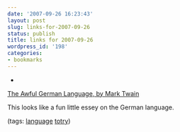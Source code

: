 ```yaml
---
date: '2007-09-26 16:23:43'
layout: post
slug: links-for-2007-09-26
status: publish
title: links for 2007-09-26
wordpress_id: '198'
categories:
- bookmarks
---
```



	
  * 
		

[The Awful German Language, by Mark Twain](http://langs.eserver.org/the-awful-german-language.txt)


		

This looks like a fun little essey on the German language.


		

(tags: [language](http://del.icio.us/eob/language) [totry](http://del.icio.us/eob/totry))


	



